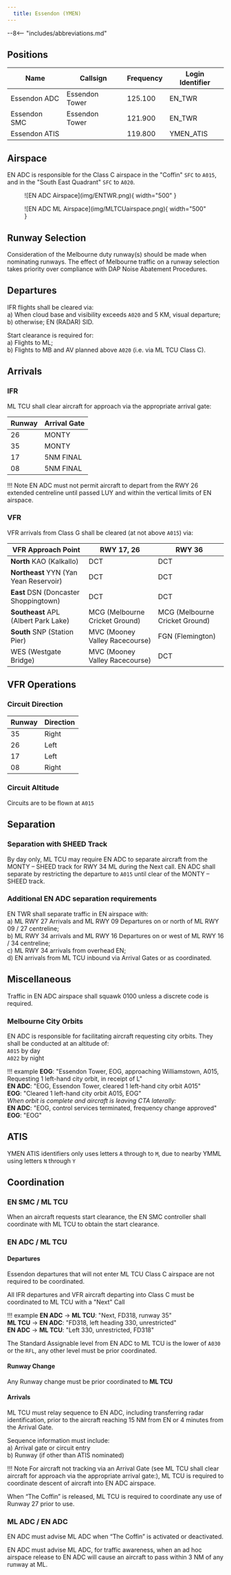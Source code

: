 ```yaml
---
  title: Essendon (YMEN)
---
```


--8<-- "includes/abbreviations.md"

## Positions
| Name               | Callsign       | Frequency        | Login Identifier                         |
| ------------------ | -------------- | ---------------- | ---------------------------------------- |
| Essendon ADC      | Essendon Tower   | 125.100          | EN_TWR                                   |
| Essendon SMC      | Essendon Tower   | 121.900          | EN_TWR                                   |
| Essendon ATIS     |                | 119.800         | YMEN_ATIS                                |

## Airspace
EN ADC is responsible for the Class C airspace in the "Coffin" `SFC` to `A015`, and in the "South East Quadrant" `SFC` to `A020`.

<figure markdown>
![EN ADC Airspace](img/ENTWR.png){ width="500" }
</figure>

<figure markdown>
![EN ADC ML Airspace](img/MLTCUairspace.png){ width="500" }
</figure>

## Runway Selection
Consideration of the Melbourne duty runway(s) should be made when nominating runways. The effect of Melbourne traffic on a runway selection takes priority over compliance with DAP Noise Abatement Procedures.

## Departures
IFR flights shall be cleared via:  
    a) When cloud base and visibility exceeds `A020` and 5 KM, visual departure;  
    b) otherwise; EN (RADAR) SID.  

Start clearance is required for:  
    a) Flights to ML;  
    b) Flights to MB and AV planned above `A020` (i.e. via ML TCU Class C).  

## Arrivals

### IFR
ML TCU shall clear aircraft for approach via the appropriate arrival gate: 

| Runway | Arrival Gate |
| ------ | ----------|
| 26     | MONTY  |
| 35     | MONTY |
| 17     | 5NM FINAL |
| 08     | 5NM FINAL |

!!! Note
    EN ADC must not permit aircraft to depart from the RWY 26 extended centreline until passed LUY and within the vertical limits of EN airspace.

### VFR
VFR arrivals from Class G shall be cleared (at not above `A015`) via:

| VFR Approach Point | RWY 17, 26 | RWY 36 |
| ------------------------ | ----------| ----------|
| **North** KAO (Kalkallo) | DCT | DCT |
| **Northeast** YYN (Yan Yean Reservoir)     | DCT | DCT |
| **East** DSN (Doncaster Shoppingtown)    | DCT | DCT |
| **Southeast** APL (Albert Park Lake)     | MCG (Melbourne Cricket Ground) | MCG (Melbourne Cricket Ground) |
| **South** SNP (Station Pier)     | MVC (Mooney Valley Racecourse) | FGN (Flemington) |
| WES (Westgate Bridge)     | MVC (Mooney Valley Racecourse) | DCT |

## VFR Operations

### Circuit Direction
| Runway | Direction |
| ------ | ----------|
| 35     | Right  |
| 26     | Left |
| 17     | Left |
| 08     | Right |

### Circuit Altitude
Circuits are to be flown at `A015`

## Separation

### Separation with SHEED Track
By day only, ML TCU may require EN ADC to separate aircraft from the MONTY – SHEED track for RWY 34 ML during the Next call. EN ADC shall separate by restricting the departure to `A015` until clear of the MONTY – SHEED track.

### Additional EN ADC separation requirements
EN TWR shall separate traffic in EN airspace with:  
a) ML RWY 27 Arrivals and ML RWY 09 Departures on or north of ML RWY 09 / 27 centreline;  
b) ML RWY 34 arrivals and ML RWY 16 Departures on or west of ML RWY 16 / 34 centreline;  
c) ML RWY 34 arrivals from overhead EN;  
d) EN arrivals from ML TCU inbound via Arrival Gates or as coordinated.  

## Miscellaneous
Traffic in EN ADC airspace shall squawk 0100 unless a discrete code is required.

### Melbourne City Orbits
EN ADC is responsible for facilitating aircraft requesting city orbits. They shall be conducted at an altitude of:  
`A015` by day  
`A022` by night

!!! example
    **EOG**: "Essendon Tower, EOG, approaching Williamstown, A015, Requesting 1 left-hand city orbit, in receipt of L"  
    **EN ADC**: "EOG, Essendon Tower, cleared 1 left-hand city orbit A015"  
    **EOG**: "Cleared 1 left-hand city orbit A015, EOG"  
    *When orbit is complete and aircraft is leaving CTA laterally:*  
    **EN ADC**: "EOG, control services terminated, frequency change approved"  
    **EOG**: "EOG"

## ATIS
YMEN ATIS identifiers only uses letters `A` through to `M`, due to nearby YMML using letters `N` through `Y` 

## Coordination
### EN SMC / ML TCU
When an aircraft requests start clearance, the EN SMC controller shall coordinate with ML TCU to obtain the start clearance.

### EN ADC / ML TCU

#### Departures
Essendon departures that will not enter ML TCU Class C airspace are not required to be coordinated.

All IFR departures and VFR aircraft departing into Class C must be coordinated to ML TCU with a "Next" Call

!!! example
    <span class="hotline">**EN ADC** -> **ML TCU**</span>: "Next, FD318, runway 35"  
    <span class="hotline">**ML TCU** -> **EN ADC**</span>: "FD318, left heading 330, unrestricted"  
    <span class="hotline">**EN ADC** -> **ML TCU**</span>: "Left 330, unrestricted, FD318"

The Standard Assignable level from EN ADC to ML TCU is the lower of `A030` or the `RFL`, any other level must be prior coordinated.

#### Runway Change
Any Runway change must be prior coordinated to **ML TCU**

#### Arrivals
ML TCU must relay sequence to EN ADC, including transferring radar identification, prior to the aircraft reaching 15 NM from EN or 4 minutes from the Arrival Gate.

Sequence information must include:  
    a) Arrival gate or circuit entry  
    b) Runway (if other than ATIS nominated)  

!!! Note
    For aircraft not tracking via an Arrival Gate (see ML TCU shall clear aircraft for approach via the appropriate arrival gate:), ML TCU is required to coordinate descent of aircraft into EN ADC airspace.

When “The Coffin” is released, ML TCU is required to coordinate any use of Runway 27 prior to use.

### ML ADC / EN ADC
EN ADC must advise ML ADC when “The Coffin” is activated or deactivated.

EN ADC must advise ML ADC, for traffic awareness, when an ad hoc airspace release to EN ADC will cause an aircraft to pass within 3 NM of any runway at ML.